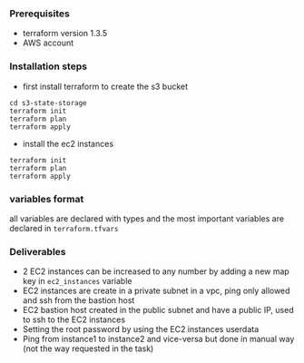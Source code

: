 ### Prerequisites
- terraform version 1.3.5
- AWS account 

### Installation steps
- first install terraform to create the s3 bucket
```shell
cd s3-state-storage
terraform init
terraform plan
terraform apply
```
- install the ec2 instances
```shell
terraform init
terraform plan
terraform apply
```

### variables format
all variables are declared with types and the most important variables are declared in `terraform.tfvars`

### Deliverables
- 2 EC2 instances can be increased to any number by adding a new map key in `ec2_instances` variable
- EC2 instances are create in a private subnet in a vpc, ping only allowed and ssh from the bastion host
- EC2 bastion host created in the public subnet and have a public IP, used to ssh to the EC2 instances
- Setting the root password by using the EC2 instances userdata
- Ping from instance1 to instance2 and vice-versa but done in manual way (not the way requested in the task)

